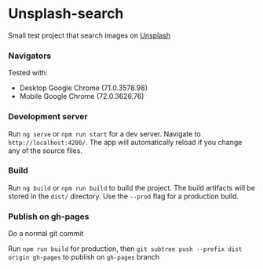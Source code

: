 # Unsplash-search

Small test project that search images on [Unsplash](https://unsplash.com/)

### Navigators

Tested with: 
- Desktop Google Chrome (71.0.3578.98) 
- Mobile Google Chrome (72.0.3626.76)

### Development server

Run `ng serve` or `npm run start` for a dev server. Navigate to `http://localhost:4200/`. The app will automatically reload if you change any of the source files.

### Build

Run `ng build` or `npm run build` to build the project. The build artifacts will be stored in the `dist/` directory. Use the `--prod` flag for a production build.

### Publish on gh-pages

Do a normal git commit

Run `npm run build` for production, then `git subtree push --prefix dist origin gh-pages` to publish on `gh-pages` branch